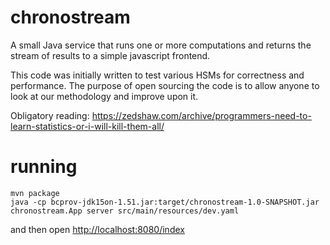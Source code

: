 # chronostream

A small Java service that runs one or more computations and returns the stream of results to a simple
javascript frontend.

This code was initially written to test various HSMs for correctness and performance. The purpose of open sourcing
the code is to allow anyone to look at our methodology and improve upon it.

Obligatory reading: https://zedshaw.com/archive/programmers-need-to-learn-statistics-or-i-will-kill-them-all/

# running

    mvn package
    java -cp bcprov-jdk15on-1.51.jar:target/chronostream-1.0-SNAPSHOT.jar chronostream.App server src/main/resources/dev.yaml

and then open [http://localhost:8080/index](http://localhost:8080/index)
